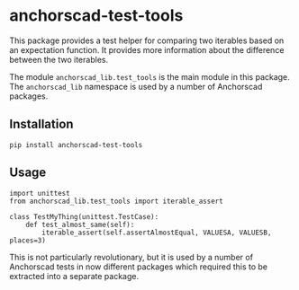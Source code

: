 # anchorscad-test-tools

This package provides a test helper for comparing two iterables based on an
expectation function. It provides more information about the difference
between the two iterables.

The module `anchorscad_lib.test_tools` is the main module in this package.
The `anchorscad_lib` namespace is used by a number of Anchorscad packages.

## Installation

```
pip install anchorscad-test-tools
```

## Usage

```
import unittest
from anchorscad_lib.test_tools import iterable_assert

class TestMyThing(unittest.TestCase):
    def test_almost_same(self):
        iterable_assert(self.assertAlmostEqual, VALUESA, VALUESB, places=3)
```

This is not particularly revolutionary, but it is used by a number of Anchorscad
tests in now different packages which required this to be extracted into a
separate package.

